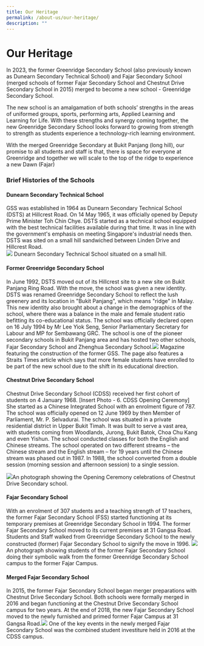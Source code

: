 ```yaml
---
title: Our Heritage
permalink: /about-us/our-heritage/
description: ""
---
```

# Our Heritage 

In 2023, the former Greenridge Secondary School (also previously known as Dunearn Secondary Technical School) and Fajar Secondary School (merged schools of former Fajar Secondary School and Chestnut Drive Secondary School in 2015) merged to become a new school - Greenridge Secondary School. 

The new school is an amalgamation of both schools’ strengths in the areas of uniformed groups, sports, performing arts, Applied Learning and Learning for Life. With these strengths and synergy coming together, the new Greenridge Secondary School looks forward to growing from strength to strength as students experience  a technology-rich learning environment. 

With the merged Greenridge Secondary at Bukit Panjang (long hill), our promise to all students and staff is that, there is space for everyone at Greenridge and together we will scale to the top of the ridge to experience a new Dawn (Fajar)


### Brief Histories of the Schools 

#### Dunearn Secondary Technical School 
GSS was established in 1964 as Dunearn Secondary Technical School (DSTS) at Hillcrest Road. On 14 May 1965, it was officially opened by Deputy Prime Minister Toh Chin Chye. DSTS started as a technical school equipped with the best technical facilities available during that time. It was in line with the government's emphasis on meeting Singapore's industrial needs then. DSTS was sited on a small hill sandwiched between Linden Drive and Hillcrest Road.   
![](/images/OUR_HERITAGE2023/dunearn%20tech%20photo%201.jpg) Dunearn Secondary Technical School situated on a small hill. 
#### Former Greenridge Secondary School 
In June 1992, DSTS moved out of its Hillcrest site to a new site on Bukit Panjang Ring Road. With the move, the school was given a new identity. DSTS was renamed Greenridge Secondary School to reflect the lush greenery and its location in "Bukit Panjang", which means "ridge" in Malay. This new identity also brought about a change in the demographics of the school, where there was a balance in the male and female student ratio befitting its co-educational status. The school was officially declared open on 16 July 1994 by Mr Lee Yiok Seng, Senior Parliamentary Secretary for Labour and MP for Sembawang GRC. The school is one of the pioneer secondary schools in Bukit Panjang area and has hosted two other schools, Fajar Secondary School and Zhenghua Secondary School.![](/images/OUR_HERITAGE2023/4%20construction%20of%20gss%20.jpeg) 
Magazine featuring the construction of the former GSS. The page also features a Straits Times article which says that more female students have enrolled to be part of the new school due to the shift in its educational direction. 
#### Chestnut Drive Secondary School 
Chestnut Drive Secondary School (CDSS) received her first cohort of students on 4 January 1968. [Insert Photo - 6. CDSS Opening Ceremony] 
She started as a Chinese Integrated School with an enrolment figure of 787. The school was officially opened on 12 June 1969 by then Member of Parliament, Mr. P. Selvadurai. The school was situated in a private residential district in Upper Bukit Timah. It was built to serve a vast area, with students coming from Woodlands, Jurong, Bukit Batok, Choa Chu Kang and even Yishun. The school conducted classes for both the English and Chinese streams. The school operated on two different streams – the Chinese stream and the English stream – for 19 years until the Chinese stream was phased out in 1987. In 1988, the school converted from a double session (morning session and afternoon session) to a single session. 

![](/images/OUR_HERITAGE2023/5%20cdss%20opening%20ceremony.jpg)An photograph showing the Opening Ceremony celebrations of Chestnut Drive Secondary school. 

#### Fajar Secondary School 
With an enrolment of 307 students and a teaching strength of 17 teachers, the former Fajar Secondary School (FSS) started functioning at its temporary premises at Greenridge Secondary School in 1994. The former Fajar Secondary School moved to its current premises at 31 Gangsa Road. Students and Staff walked from Greenridge Secondary School to the newly constructed (former) Fajar Secondary School to signify the move in 1996. ![](/images/OUR_HERITAGE2023/7%20moving%20from%20greenridge%20to%20fajar%201996.JPG)
An photograph showing students of the former Fajar Secondary School doing their symbolic walk from the former Greenridge Secondary School campus to the former Fajar Campus. 


#### Merged Fajar Secondary School 
In 2015, the former Fajar Secondary School began merger preparations with Chestnut Drive Secondary School. Both schools were formally merged in 2016 and began functioning at the Chestnut Drive Secondary School campus for two years. At the end of 2018, the new Fajar Secondary School moved to the newly furnished and primed former Fajar Campus at 31 Gangsa Road.![](/images/OUR_HERITAGE2023/8%20student%20investiture%202016.jpg) One of the key events in the newly merged Fajar Secondary School was the combined student investiture held in 2016 at the CDSS campus.